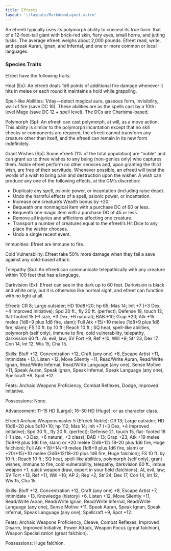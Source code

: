 ```yaml
---
title: Efreeti
layout: '~/layouts/MarkdownLayout.astro'
---
```

An efreeti typically uses its polymorph ability to conceal its true form: that
of a 12-foot-tall giant with brick-red skin, fiery eyes, small horns, and
jutting tusks. The average efreeti weighs about 2,000 pounds. Efreet read,
write, and speak Auran, Ignan, and Infernal, and one or more common or local
languages.

###  Species Traits

Efreet have the following traits:

Heat (Ex): An efreeti deals 1d6 points of additional fire damage whenever it
hits in melee or each round it maintains a hold while grappling.

Spell-like Abilities: 1/day—detect magical aura, gaseous form, invisibility,
wall of fire (save DC 16). These abilities are as the spells cast by a 10th-
level Mage (save DC 12 + spell level). The DCs are Charisma-based.

Polymorph (Sp): An efreeti can cast polymorph, at will, as a move action. This
ability is similar to the polymorph incantation except that no skill checks or
components are required, the efreeti cannot transform any creature other than
itself, and the efreeti can remain in its new form indefinitely.

Grant Wishes (Sp): Some efreeti (1% of the total population) are “noble” and
can grant up to three wishes to any being (non-genies only) who captures them.
Noble efreet perform no other services and, upon granting the third wish, are
free of their servitude. Whenever possible, an efreeti will twist the words of
a wish to bring pain and destruction upon the wisher. A wish can produce any
one of the following effects, at the GM’s discretion:

  * Duplicate any spell, psionic power, or incantation (including raise dead). 
  * Undo the harmful effects of a spell, psionic power, or incantation. 
  * Increase one creature’s Wealth bonus by +20. 
  * Bequeath one nonmagical item with a purchase DC of 60 or less. 
  * Bequeath one magic item with a purchase DC of 45 or less. 
  * Remove all injuries and afflictions affecting one creature. 
  * Transport a number of creatures equal to the efreeti’s Hit Dice to any place the wisher chooses. 
  * Undo a single recent event. 

Immunities: Efreet are immune to fire.

Cold Vulnerability: Efreet take 50% more damage when they fail a save against
any cold-based attack.

Telepathy (Su): An efreeti can communicate telepathically with any creature
within 100 feet that has a language.

Darkvision (Ex): Efreet can see in the dark up to 60 feet. Darkvision is black
and white only, but it is otherwise like normal sight, and efreet can function
with no light at all.

Efreeti: CR 8; Large outsider; HD 10d8+20; hp 65; Mas 14; Init +7 (+3 Dex, +4
Improved Initiative); Spd 30 ft., fly 20 ft. (perfect); Defense 18, touch 12,
flat-footed 15 (–1 size, +3 Dex, +6 natural); BAB +10; Grap +20; Atk +15 melee
(1d8+9 plus 1d6 fire, slam); Full Atk +15/+10 melee (1d8+9 plus 1d6 fire,
slam); FS 10 ft. by 10 ft.; Reach 10 ft.; SQ heat, spell-like abilities,
polymorph (self only), immune to fire, cold vulnerability, telepathy,
darkvision 60 ft.; AL evil, law; SV Fort +9, Ref +10, Will +9; Str 23, Dex 17,
Con 14, Int 12, Wis 15, Cha 15.

Skills: Bluff +12, Concentration +12, Craft (any one) +8, Escape Artist +11,
Intimidate +13, Listen +12, Move Silently +11, Read/Write Auran, Read/Write
Ignan, Read/Write Infernal, Read/Write Language (any one), Sense Motive +11,
Speak Auran, Speak Ignan, Speak Infernal, Speak Language (any one), Spellcraft
+9, Spot +12.

Feats: Archaic Weapons Proficiency, Combat Reflexes, Dodge, Improved
Initiative.

Possessions: None.

Advancement: 11–15 HD (Large); 16–30 HD (Huge); or as character class.

Efreeti Archaic Weaponsmaster 5 (Efreeti Noble): CR 13; Large outsider; HD
10d8+20 plus 5d10+10; hp 112; Mas 14; Init +7 (+3 Dex, +4 Improved
Initiative); Spd 30 ft., fly 20 ft. (perfect); Defense 21, touch 15, flat-
footed 18 (–1 size, +3 Dex, +6 natural, +3 class); BAB +13; Grap +23; Atk +19
melee (1d8+9 plus 1d6 fire, slam) or +20 melee (2d6+12/ 18–20 plus 1d6 fire,
Huge falchion); Full Atk +19/+14/+9 melee (1d8+9 plus 1d6 fire, slam) or
+20/+15/+10 melee (2d6+12/18–20 plus 1d6 fire, Huge falchion); FS 10 ft. by 10
ft.; Reach 10 ft.; SQ heat, spell-like abilities, polymorph (self only), grant
wishes, immune to fire, cold vulnerability, telepathy, darkvision 60 ft.,
imbue weapon +1, quick weapon draw, expert in your field (falchions); AL evil,
law; SV Fort +13, Ref +11, Will +10; AP 2; Rep +2; Str 24, Dex 17, Con 14, Int
12, Wis 15, Cha 15.

Skills: Bluff +12, Concentration +12, Craft (any one) +8, Escape Artist +7,
Intimidate +13, Knowledge (history) +6, Listen +12, Move Silently +11,
Read/Write Auran, Read/Write Ignan, Read/Write Infernal, Read/Write Language
(any one), Sense Motive +11, Speak Auran, Speak Ignan, Speak Infernal, Speak
Language (any one), Spellcraft +9, Spot +12.

Feats: Archaic Weapons Proficiency, Cleave, Combat Reflexes, Improved Disarm,
Improved Initiative, Power Attack, Weapon Focus (great falchion), Weapon
Specialization (great falchion).

Possessions: Huge falchion.

